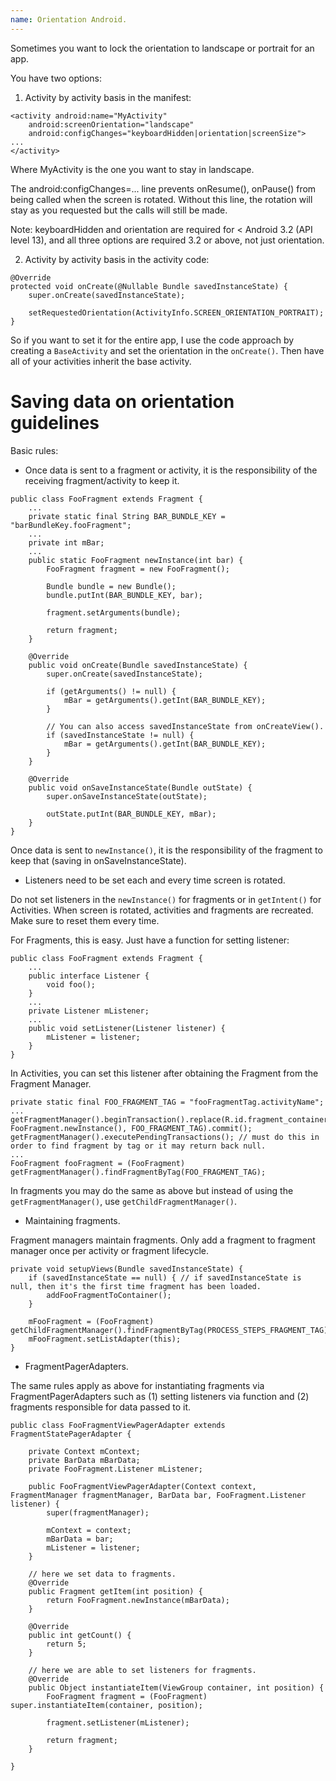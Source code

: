 ```yaml
---
name: Orientation Android.
---
```


Sometimes you want to lock the orientation to landscape or portrait for an app.

You have two options:

1. Activity by activity basis in the manifest:
```
<activity android:name="MyActivity"
    android:screenOrientation="landscape"
    android:configChanges="keyboardHidden|orientation|screenSize">
...
</activity>
```
Where MyActivity is the one you want to stay in landscape.

The android:configChanges=... line prevents onResume(), onPause() from being called when the screen is rotated. Without this line, the rotation will stay as you requested but the calls will still be made.

Note: keyboardHidden and orientation are required for < Android 3.2 (API level 13), and all three options are required 3.2 or above, not just orientation.

2. Activity by activity basis in the activity code:
```
@Override
protected void onCreate(@Nullable Bundle savedInstanceState) {
    super.onCreate(savedInstanceState);

    setRequestedOrientation(ActivityInfo.SCREEN_ORIENTATION_PORTRAIT);
}
```

So if you want to set it for the entire app, I use the code approach by creating a `BaseActivity` and set the orientation in the `onCreate()`. Then have all of your activities inherit the base activity.

# Saving data on orientation guidelines

Basic rules:

* Once data is sent to a fragment or activity, it is the responsibility of the receiving fragment/activity to keep it.

```
public class FooFragment extends Fragment {
    ...
    private static final String BAR_BUNDLE_KEY = "barBundleKey.fooFragment";
    ...
    private int mBar;
    ...
    public static FooFragment newInstance(int bar) {
        FooFragment fragment = new FooFragment();

        Bundle bundle = new Bundle();
        bundle.putInt(BAR_BUNDLE_KEY, bar);

        fragment.setArguments(bundle);

        return fragment;
    }

    @Override
    public void onCreate(Bundle savedInstanceState) {
        super.onCreate(savedInstanceState);

        if (getArguments() != null) {
            mBar = getArguments().getInt(BAR_BUNDLE_KEY);
        }

        // You can also access savedInstanceState from onCreateView().
        if (savedInstanceState != null) {
            mBar = getArguments().getInt(BAR_BUNDLE_KEY);
        }
    }

    @Override
    public void onSaveInstanceState(Bundle outState) {
        super.onSaveInstanceState(outState);

        outState.putInt(BAR_BUNDLE_KEY, mBar);
    }
}
```

Once data is sent to `newInstance()`, it is the responsibility of the fragment to keep that (saving in onSaveInstanceState).

* Listeners need to be set each and every time screen is rotated.

Do not set listeners in the `newInstance()` for fragments or in `getIntent()` for Activities. When screen is rotated, activities and fragments are recreated. Make sure to reset them every time.

For Fragments, this is easy. Just have a function for setting listener:

```
public class FooFragment extends Fragment {
    ...
    public interface Listener {
        void foo();
    }
    ...
    private Listener mListener;
    ...
    public void setListener(Listener listener) {
        mListener = listener;
    }
}
```

In Activities, you can set this listener after obtaining the Fragment from the Fragment Manager.

```
private static final FOO_FRAGMENT_TAG = "fooFragmentTag.activityName";
...
getFragmentManager().beginTransaction().replace(R.id.fragment_container, FooFragment.newInstance(), FOO_FRAGMENT_TAG).commit();
getFragmentManager().executePendingTransactions(); // must do this in order to find fragment by tag or it may return back null.
...
FooFragment fooFragment = (FooFragment) getFragmentManager().findFragmentByTag(FOO_FRAGMENT_TAG);
```

In fragments you may do the same as above but instead of using the `getFragmentManager()`, use `getChildFragmentManager()`.

* Maintaining fragments.

Fragment managers maintain fragments. Only add a fragment to fragment manager once per activity or fragment lifecycle.

```
private void setupViews(Bundle savedInstanceState) {
    if (savedInstanceState == null) { // if savedInstanceState is null, then it's the first time fragment has been loaded.
        addFooFragmentToContainer();
    }

    mFooFragment = (FooFragment) getChildFragmentManager().findFragmentByTag(PROCESS_STEPS_FRAGMENT_TAG);
    mFooFragment.setListAdapter(this);
}
```

* FragmentPagerAdapters.

The same rules apply as above for instantiating fragments via FragmentPagerAdapters such as (1) setting listeners via function and (2) fragments responsible for data passed to it.

```
public class FooFragmentViewPagerAdapter extends FragmentStatePagerAdapter {

    private Context mContext;
    private BarData mBarData;
    private FooFragment.Listener mListener;

    public FooFragmentViewPagerAdapter(Context context, FragmentManager fragmentManager, BarData bar, FooFragment.Listener listener) {
        super(fragmentManager);

        mContext = context;
        mBarData = bar;
        mListener = listener;
    }

    // here we set data to fragments.
    @Override
    public Fragment getItem(int position) {
        return FooFragment.newInstance(mBarData);
    }

    @Override
    public int getCount() {
        return 5;
    }

    // here we are able to set listeners for fragments.
    @Override
    public Object instantiateItem(ViewGroup container, int position) {
        FooFragment fragment = (FooFragment) super.instantiateItem(container, position);

        fragment.setListener(mListener);

        return fragment;
    }

}
```
